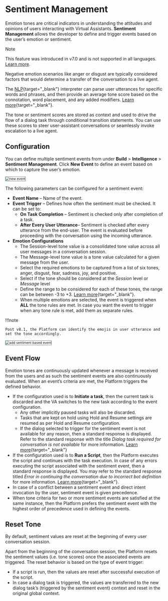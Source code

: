 # Sentiment Management

Emotion tones are critical indicators in understanding the attitudes and opinions of users interacting with Virtual Assistants. **Sentiment Management** allows the developer to define and trigger events based on the user’s emotion or sentiment.

<div class="admonition note">
<p class="admonition-title">Note</p>
<p>This feature was introduced in v7.0 and is not supported in all languages. <a href="https://docsinternal-kore.github.io/docs/xo/app-settings/language-management/multi-lingual-bot-behavior/" target="_blank">Learn more</a>.</p>
</div>

Negative emotion scenarios like anger or disgust are typically considered factors that would determine a transfer of the conversation to a live agent.

The [NLP](/docs/xo/automation/natural-language/nlp-introduction/){target="_blank"} interpreter can parse user utterances for specific words and phrases, and then provide an average tone score based on the connotation, word placement, and any added modifiers. [Learn more](/docs/xo/automation/intelligence/sentiment-management/tone-analysis/){target="_blank"}.

The tone or sentiment scores are stored as context and used to drive the flow of a dialog task through conditional transition statements. You can use these scores to steer user-assistant conversations or seamlessly invoke escalation to a live agent.

## Configuration

You can define multiple sentiment events from under **Build** > **Intelligence** > **Sentiment Management**. Click **New Event** to define an event based on which to capture the user’s emotion.

<img src="../images/new-event.png" alt="new event" title="new event" style="border: 1px solid gray; zoom:75%;">

The following parameters can be configured for a sentiment event:

* **Event Name** – Name of the event.
* **Event Trigger** – Defines how often the sentiment must be checked. It can be set to:
    * **On Task Completion** – Sentiment is checked only after completion of a task.
    * **After Every User Utterance**– Sentiment is checked after every utterance from the end-user. The event is evaluated before proceeding with the conversation using the incoming utterance.
* **Emotion Configurations**
    * The Session-level tone value is a consolidated tone value across all user messages in a conversation session.
    * The Message-level tone value is a tone value calculated for a given message from the user.
    * Select the required emotions to be captured from a list of six tones, anger, disgust, fear, sadness, joy, and positive.
    * Select if the tone should be considered at the _Session_ level or _Message_ level
    * Define the range to be considered for each of these tones, the range can be between -3 to +3. [Learn more](/docs/xo/automation/intelligence/sentiment-management/tone-analysis/){target="_blank"}.
    * When multiple emotions are selected, the event is triggered when **ALL** the tone rules are met. In case you want the event to trigger when any tone rule is met, add them as separate rules.

!!!note

    Post v8.1, the Platform can identify the emojis in user utterance and set the tone accordingly.

<img src="../images/add-sentiment-based-event.png" alt="add sentiment based event" title="add sentiment based event" style="border: 1px solid gray; zoom:75%;">

## Event Flow

Emotion tones are continuously updated whenever a message is received from the users and as such the sentiment events are also continuously evaluated. When an event’s criteria are met, the Platform triggers the defined behavior.

* If the configuration used is to **Initiate a task**, then the current task is discarded and the VA switches to the new task according to the event configuration.
    * Any other implicitly paused tasks will also be discarded.
    * Tasks that are kept on hold using Hold and Resume settings are resumed as per Hold and Resume configuration.
    * If the dialog selected to trigger for the sentiment event is not available for any reason, then a standard response is displayed. Refer to the standard response with the title _Dialog task required for conversation is not available_ for more information. [Learn more](/docs/xo/automation/intelligence/conversation-management/standard-responses/){target="_blank"}
* If the configuration used is to **Run a Script**, then the Platform executes the script and continues with the task execution. In case of any errors executing the script associated with the sentiment event, then a standard response is displayed. You may refer to the standard response titled _Error in continuing the conversation due to incorrect bot definition_ for more information. [Learn more](/docs/xo/automation/intelligence/conversation-management/standard-responses/){target="_blank"}.
* In case of a conflict between a sentiment event and direct intent invocation by the user, sentiment event is given precedence.
* When tone criteria for two or more sentiment events are satisfied at the same instance, then the Platform prefers the sentiment event with the highest order of precedence used in defining the events.

## Reset Tone

By default, sentiment values are reset at the beginning of every user conversation session.

Apart from the beginning of the conversation session, the Platform resets the sentiment values (i.e. tone scores) once the associated events are triggered. The reset behavior is based on the type of event trigger:

* If a script is run, then the values are reset after successful execution of the script.
* In case a dialog task is triggered, the values are transferred to the new dialog task’s (triggered by the sentiment event) context and reset in the original global context.